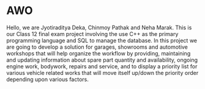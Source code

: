 # AWO
Hello, we are Jyotiraditya Deka, Chinmoy Pathak and Neha Marak. This is our Class 12 final exam project involving the use C++ as the primary programming language and SQL to manage the database. In this project we are going to develop a solution for garages, showrooms and automotive workshops that will help organize the workflow by providing, maintaining and updating information about spare part quantity and availability, ongoing engine work, bodywork, repairs and service, and to display a priority list for various vehicle related works that will move itself up/down the priority order depending upon various factors.

